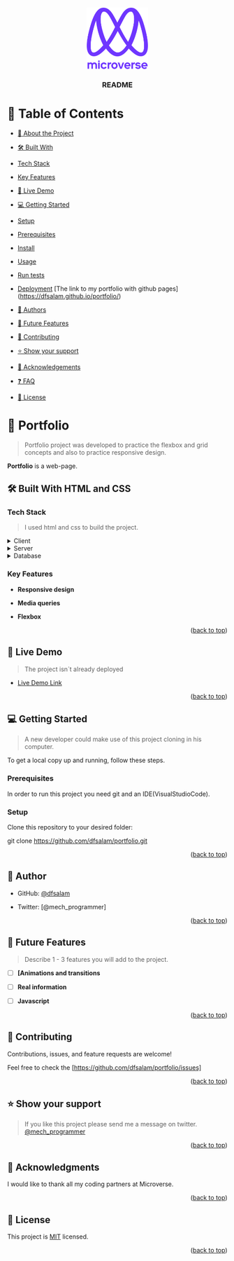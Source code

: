 <a  name="readme-top"></a>


<div  align="center">

  

<img  src="murple_logo.png"  alt="logo"  width="140"  height="auto"  />

<br/>

  

<h3><b>README</b></h3>

  

</div>

  


# 📗 Table of Contents

  

- [📖 About the Project](#about-project)

- [🛠 Built With](#built-with)

- [Tech Stack](#tech-stack)

- [Key Features](#key-features)

- [🚀 Live Demo](#live-demo)

- [💻 Getting Started](#getting-started)

- [Setup](#setup)

- [Prerequisites](#prerequisites)

- [Install](#install)

- [Usage](#usage)

- [Run tests](#run-tests)

- [Deployment](#triangular_flag_on_post-deployment)
[The link to my portfolio with github pages] (https://dfsalam.github.io/portfolio/)

- [👥 Authors](#authors)

- [🔭 Future Features](#future-features)

- [🤝 Contributing](#contributing)

- [⭐️ Show your support](#support)

- [🙏 Acknowledgements](#acknowledgements)

- [❓ FAQ](#faq)

- [📝 License](#license)

  



# 📖 Portfolio <a name="about-project"></a>

  

> Portfolio project was developed to practice the flexbox and grid concepts and also to practice responsive design.

  

**Portfolio** is a web-page.

  

## 🛠 Built With HTML and CSS<a name="built-with"></a>

  

### Tech Stack <a name="tech-stack"></a>

  

> I used html and css to build the project.

  

<details>

<summary>Client</summary>

<ul>

<li><a  href="">HTML and CSS</a></li>

</ul>

</details>

  

<details>

<summary>Server</summary>

<ul>

<li><a>There isn´t server.</a></li>

</ul>

</details>

  

<details>

<summary>Database</summary>

<ul>

<li><a  href="">There isn´t server.</a></li>

</ul>

</details>

  

 

### Key Features <a name="key-features"></a>

  

  

-  **Responsive design**

-  **Media queries**

-  **Flexbox**

  

<p  align="right">(<a  href="#readme-top">back to top</a>)</p>

  

 

## 🚀 Live Demo <a name="live-demo" href='https://dfsalam.github.io/portfolio/'></a>

  

> The project isn´t already deployed

  

- [Live Demo Link](https://.com)

  

<p  align="right">(<a  href="#readme-top">back to top</a>)</p>

  

## 💻 Getting Started <a name="getting-started"></a>

  

> A new developer could make use of this project cloning in his computer.

  

To get a local copy up and running, follow these steps.

  

### Prerequisites

  

In order to run this project you need git and an IDE(VisualStudioCode).

  
  



### Setup

  

Clone this repository to your desired folder:

  

git clone https://github.com/dfsalam/portfolio.git

  


  

<p  align="right">(<a  href="#readme-top">back to top</a>)</p>

  

 

## 👤 Author <a name="authors"></a>

  

- GitHub: [@dfsalam](https://github.com/dfsalam)

- Twitter: [@mech_programmer]

  
  

<p  align="right">(<a  href="#readme-top">back to top</a>)</p>

  

 

## 🔭 Future Features <a name="future-features"></a>

  

> Describe 1 - 3 features you will add to the project.

  

- [ ] **[Animations and transitions**

- [ ] **Real information**

- [ ] **Javascript**

  

<p  align="right">(<a  href="#readme-top">back to top</a>)</p>

  

  

## 🤝 Contributing <a name="contributing"></a>

  

Contributions, issues, and feature requests are welcome!

  

Feel free to check the [https://github.com/dfsalam/portfolio/issues]

  

<p  align="right">(<a  href="#readme-top">back to top</a>)</p>

  

 

## ⭐️ Show your support <a name="support"></a>

  

> If you like this project please send me a message on twitter. 
<a name="support" href="https://twitter.com/mech_programmer">@mech_programmer</a>

  

<p  align="right">(<a  href="#readme-top">back to top</a>)</p>

  
  

## 🙏 Acknowledgments <a name="acknowledgements"></a>

  

I would like to thank all my coding partners at Microverse.

  

<p  align="right">(<a  href="#readme-top">back to top</a>)</p>

  

 

## 📝 License <a name="license"></a>

  

This project is [MIT](./LICENSE) licensed.

  

<p  align="right">(<a  href="#readme-top">back to top</a>)</p>
